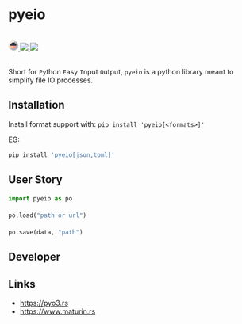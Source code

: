 # pyeio

<br>
<div align="left">
<a href="https://harttraveller.github.io/pyeio" target="_blank">
<img src="https://raw.githubusercontent.com/harttraveller/pyeio/main/docs/assets/pyeio-large.png" height=20>
</a>
<a href="https://pypi.org/project/pyeio/" target="_blank">
<img src="https://img.shields.io/pypi/v/pyeio" height=20>
</a>
<a href="https://github.com/harttraveller/pyeio/blob/main/LICENSE" target="_blank">
<img src="https://img.shields.io/badge/license-MIT-blue" height=20>
</a>
</div>
<br>

Short for `Py`thon `E`asy `I`nput `O`utput, `pyeio` is a python library meant to simplify file IO processes.

## Installation

Install format support with: `pip install 'pyeio[<formats>]'`

EG:

```sh
pip install 'pyeio[json,toml]'
```

## User Story

```python
import pyeio as po

po.load("path or url")

po.save(data, "path")
```


## Developer


## Links

- https://pyo3.rs
- https://www.maturin.rs